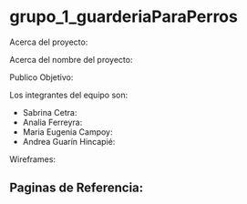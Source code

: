 # grupo_1_guarderiaParaPerros

Acerca del proyecto:

Acerca del nombre del proyecto:

Publico Objetivo:

Los integrantes del equipo son:
  - Sabrina Cetra:
  - Analia Ferreyra:
  - Maria Eugenia Campoy:
  - Andrea Guarín Hincapié:

Wireframes:

Paginas de Referencia:
  - 
